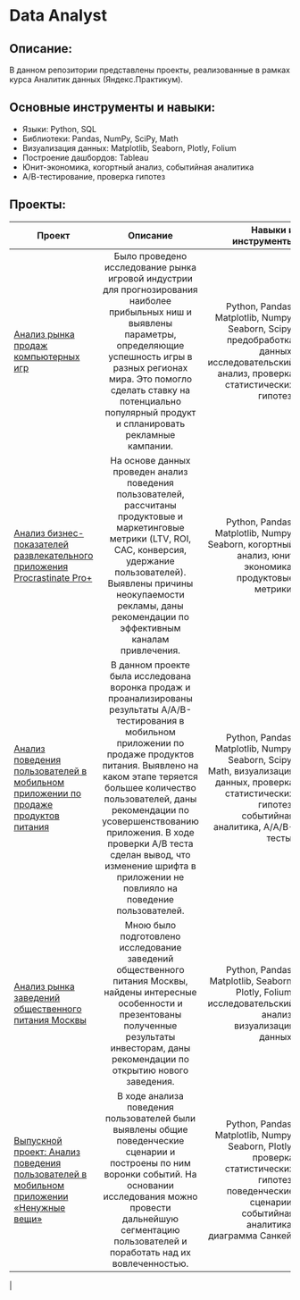 # Data Analyst
## Описание:
В данном репозитории представлены проекты, реализованные в рамках курса Аналитик данных (Яндекc.Практикум).
## Основные инструменты и навыки:
- Языки: Python, SQL
- Библиотеки: Pandas, NumPy, SciPy, Math
- Визуализация данных: Matplotlib, Seaborn, Plotly, Folium
- Построение дашбордов: Tableau
- Юнит-экономика, когортный анализ, событийная аналитика
- А/В-тестирование, проверка гипотез
## Проекты:
| Проект | Описание | Навыки и инструменты |
|----------------|:---------:|----------------:|
| [Анализ рынка продаж компьютерных игр](https://github.com/ZharikhinaAlena/yandex_practicum_da/blob/main/games/game_store%20.ipynb) | Было проведено исследование рынка игровой индустрии для прогнозирования наиболее прибыльных ниш и выявлены параметры, определяющие успешность игры в разных регионах мира. Это помогло сделать ставку на потенциально популярный продукт и спланировать рекламные кампании. | Python, Pandas, Matplotlib, Numpy, Seaborn, Scipy, предобработка данных, исследовательский анализ, проверка статистических гипотез. |
| [Анализ бизнес-показателей развлекательного приложения Procrastinate Pro+](https://github.com/ZharikhinaAlena/yandex_practicum_da/blob/main/business_indicators/business_indicators.ipynb) | На основе данных проведен анализ поведения пользователей, рассчитаны продуктовые и маркетинговые метрики (LTV, ROI, CAC, конверсия, удержание пользователей). Выявлены причины неокупаемости рекламы, даны рекомендации по эффективным каналам привлечения. | Python, Pandas, Matplotlib, Numpy, Seaborn, когортный анализ, юнит экономика, продуктовые метрики. |
| [Анализ поведения пользователей в мобильном приложении по продаже продуктов питания](https://github.com/ZharikhinaAlena/yandex_practicum_da/blob/main/aab_test/ab_mobile_app%20.ipynb) | В данном проекте была исследована воронка продаж и проанализированы результаты A/A/B-тестирования в мобильном приложении по продаже продуктов питания. Выявлено на каком этапе теряется большее количество пользователей, даны рекомендации по усовершенствованию приложения. В ходе проверки A/B теста сделан  вывод, что изменение шрифта в приложении не повлияло на поведение пользователей. | Python, Pandas, Matplotlib, Numpy, Seaborn, Scipy, Math, визуализация данных, проверка статистических гипотез, событийная аналитика, A/А/B-тесты. |
| [Анализ рынка заведений общественного питания Москвы](https://github.com/ZharikhinaAlena/yandex_practicum_da/blob/main/catering_moscow/catering_moscow.ipynb) | Мною было подготовлено исследование заведений общественного питания Москвы, найдены интересные особенности и презентованы полученные результаты инвесторам, даны рекомендации по открытию нового заведения. | Python, Pandas, Matplotlib, Seaborn, Plotly, Folium, исследовательский анализ, визуализация данных. |
| [Выпускной проект: Анализ поведения пользователей в мобильном приложении «Ненужные вещи»](https://github.com/ZharikhinaAlena/yandex_practicum_da/blob/main/final_project_mobile_app/final_mobile_app.ipynb) | В ходе анализа поведения пользователей были выявлены общие поведенческие сценарии и построены по ним воронки событий. На основании исследования можно провести дальнейшую сегментацию пользователей и поработать над их вовлеченностью. | Python, Pandas, Matplotlib, Numpy, Seaborn, Plotly, проверка статистических гипотез, поведенческие сценарии, событийная аналитика, диаграмма Санкей. |
| 
